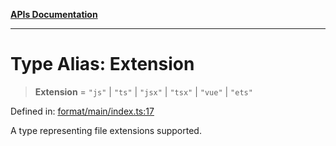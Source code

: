 [**APIs Documentation**](../README.md)

***

# Type Alias: Extension

> **Extension** = `"js"` \| `"ts"` \| `"jsx"` \| `"tsx"` \| `"vue"` \| `"ets"`

Defined in: [format/main/index.ts:17](https://github.com/daidodo/format-imports/blob/fa507828ea2705f4ecb83df3b3b0422b1a8a80a7/src/lib/format/main/index.ts#L17)

A type representing file extensions supported.
